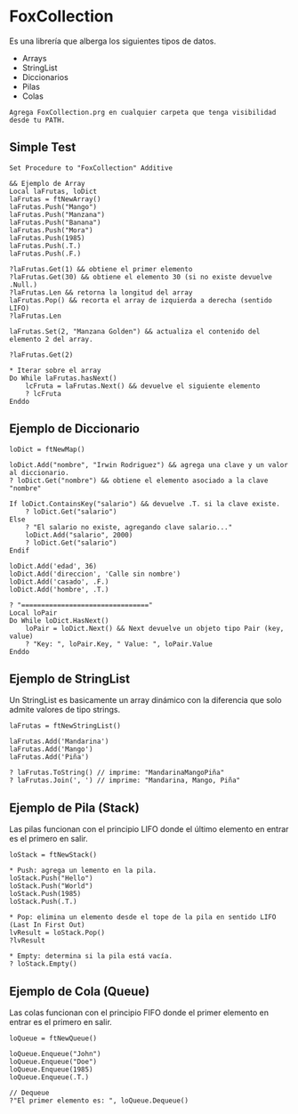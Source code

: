 # FoxCollection
Es una librería que alberga los siguientes tipos de datos.

- Arrays
- StringList
- Diccionarios
- Pilas
- Colas

```
Agrega FoxCollection.prg en cualquier carpeta que tenga visibilidad desde tu PATH.
```

## Simple Test
```xBase
Set Procedure to "FoxCollection" Additive

&& Ejemplo de Array
Local laFrutas, loDict
laFrutas = ftNewArray()
laFrutas.Push("Mango")
laFrutas.Push("Manzana")
laFrutas.Push("Banana")
laFrutas.Push("Mora")
laFrutas.Push(1985)
laFrutas.Push(.T.)
laFrutas.Push(.F.)

?laFrutas.Get(1) && obtiene el primer elemento
?laFrutas.Get(30) && obtiene el elemento 30 (si no existe devuelve .Null.)
?laFrutas.Len && retorna la longitud del array
laFrutas.Pop() && recorta el array de izquierda a derecha (sentido LIFO)
?laFrutas.Len

laFrutas.Set(2, "Manzana Golden") && actualiza el contenido del elemento 2 del array.

?laFrutas.Get(2)

* Iterar sobre el array
Do While laFrutas.hasNext()
	lcFruta = laFrutas.Next() && devuelve el siguiente elemento
	? lcFruta
Enddo
```

## Ejemplo de Diccionario
```xBase
loDict = ftNewMap()

loDict.Add("nombre", "Irwin Rodriguez") && agrega una clave y un valor al diccionario.
? loDict.Get("nombre") && obtiene el elemento asociado a la clave "nombre"

If loDict.ContainsKey("salario") && devuelve .T. si la clave existe.
	? loDict.Get("salario")
Else
	? "El salario no existe, agregando clave salario..."
	loDict.Add("salario", 2000)
	? loDict.Get("salario")
Endif

loDict.Add('edad', 36)
loDict.Add('direccion', 'Calle sin nombre')
loDict.Add('casado', .F.)
loDict.Add('hombre', .T.)

? "================================"
Local loPair
Do While loDict.HasNext()
	loPair = loDict.Next() && Next devuelve un objeto tipo Pair (key, value)
	? "Key: ", loPair.Key, " Value: ", loPair.Value
Enddo
```

## Ejemplo de StringList
Un StringList es basicamente un array dinámico con la diferencia que solo admite valores de tipo strings.
```xBase
laFrutas = ftNewStringList()

laFrutas.Add('Mandarina')
laFrutas.Add('Mango')
laFrutas.Add('Piña')

? laFrutas.ToString() // imprime: "MandarinaMangoPiña"
? laFrutas.Join(', ') // imprime: "Mandarina, Mango, Piña"

```

## Ejemplo de Pila (Stack)
Las pilas funcionan con el principio LIFO donde el último elemento en entrar es el primero en salir.
```xBase
loStack = ftNewStack()

* Push: agrega un lemento en la pila.
loStack.Push("Hello")
loStack.Push("World")
loStack.Push(1985)
loStack.Push(.T.)

* Pop: elimina un elemento desde el tope de la pila en sentido LIFO (Last In First Out)
lvResult = loStack.Pop()
?lvResult

* Empty: determina si la pila está vacía.
? loStack.Empty()
```


## Ejemplo de Cola (Queue)
Las colas funcionan con el principio FIFO donde el primer elemento en entrar es el primero en salir.
```xBase
loQueue = ftNewQueue()

loQueue.Enqueue("John")
loQueue.Enqueue("Doe")
loQueue.Enqueue(1985)
loQueue.Enqueue(.T.)

// Dequeue
?"El primer elemento es: ", loQueue.Dequeue()
```
